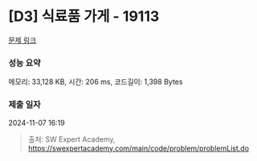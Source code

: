 # [D3] 식료품 가게 - 19113 

[문제 링크](https://swexpertacademy.com/main/code/problem/problemDetail.do?contestProbId=AYxCRFA6iiEDFASu) 

### 성능 요약

메모리: 33,128 KB, 시간: 206 ms, 코드길이: 1,398 Bytes

### 제출 일자

2024-11-07 16:19



> 출처: SW Expert Academy, https://swexpertacademy.com/main/code/problem/problemList.do
